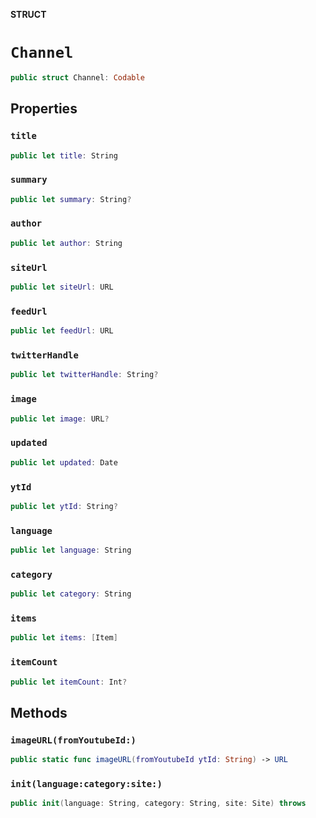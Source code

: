 **STRUCT**

# `Channel`

```swift
public struct Channel: Codable
```

## Properties
### `title`

```swift
public let title: String
```

### `summary`

```swift
public let summary: String?
```

### `author`

```swift
public let author: String
```

### `siteUrl`

```swift
public let siteUrl: URL
```

### `feedUrl`

```swift
public let feedUrl: URL
```

### `twitterHandle`

```swift
public let twitterHandle: String?
```

### `image`

```swift
public let image: URL?
```

### `updated`

```swift
public let updated: Date
```

### `ytId`

```swift
public let ytId: String?
```

### `language`

```swift
public let language: String
```

### `category`

```swift
public let category: String
```

### `items`

```swift
public let items: [Item]
```

### `itemCount`

```swift
public let itemCount: Int?
```

## Methods
### `imageURL(fromYoutubeId:)`

```swift
public static func imageURL(fromYoutubeId ytId: String) -> URL
```

### `init(language:category:site:)`

```swift
public init(language: String, category: String, site: Site) throws
```
